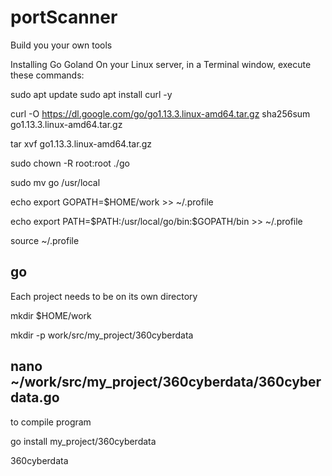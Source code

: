 # portScanner
Build you your own tools

Installing Go Goland 
On your Linux server, in a Terminal window, execute these commands:

sudo apt update
sudo apt install curl -y

curl -O https://dl.google.com/go/go1.13.3.linux-amd64.tar.gz
sha256sum go1.13.3.linux-amd64.tar.gz

tar xvf go1.13.3.linux-amd64.tar.gz

sudo chown -R root:root ./go

sudo mv go /usr/local

echo export GOPATH=$HOME/work >> ~/.profile

echo export PATH=\$PATH:/usr/local/go/bin:\$GOPATH/bin >> ~/.profile

source ~/.profile

go
---------------------------------------

Each project needs to be on its own directory 

mkdir $HOME/work

mkdir -p work/src/my_project/360cyberdata

nano ~/work/src/my_project/360cyberdata/360cyberdata.go
-----------------------------------
to compile program 


go install my_project/360cyberdata

360cyberdata
